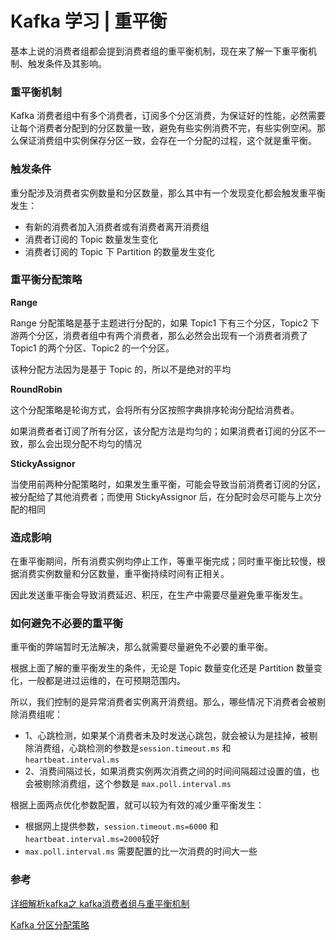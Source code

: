 # Kafka 学习 | 重平衡

基本上说的消费者组都会提到消费者组的重平衡机制，现在来了解一下重平衡机制、触发条件及其影响。

### 重平衡机制

Kafka 消费者组中有多个消费者，订阅多个分区消费，为保证好的性能，必然需要让每个消费者分配到的分区数量一致，避免有些实例消费不完，有些实例空闲。那么保证消费组中实例保存分区一致，会存在一个分配的过程，这个就是重平衡。

### 触发条件

重分配涉及消费者实例数量和分区数量，那么其中有一个发现变化都会触发重平衡发生：

- 有新的消费者加入消费者或有消费者离开消费组
- 消费者订阅的 Topic 数量发生变化
- 消费者订阅的 Topic 下 Partition 的数量发生变化

### 重平衡分配策略

**Range**

Range 分配策略是基于主题进行分配的，如果 Topic1 下有三个分区，Topic2 下游两个分区，消费者组中有两个消费者，那么必然会出现有一个消费者消费了 Topic1 的两个分区、Topic2 的一个分区。

该种分配方法因为是基于 Topic 的，所以不是绝对的平均

**RoundRobin**

这个分配策略是轮询方式，会将所有分区按照字典排序轮询分配给消费者。

如果消费者者订阅了所有分区，该分配方法是均匀的；如果消费者订阅的分区不一致，那么会出现分配不均匀的情况

**StickyAssignor**

当使用前两种分配策略时，如果发生重平衡，可能会导致当前消费者订阅的分区，被分配给了其他消费者；而使用 StickyAssignor 后，在分配时会尽可能与上次分配的相同

### 造成影响

在重平衡期间，所有消费实例均停止工作，等重平衡完成；同时重平衡比较慢，根据消费实例数量和分区数量，重平衡持续时间有正相关。

因此发送重平衡会导致消费延迟、积压，在生产中需要尽量避免重平衡发生。

### 如何避免不必要的重平衡

重平衡的弊端暂时无法解决，那么就需要尽量避免不必要的重平衡。

根据上面了解的重平衡发生的条件，无论是 Topic 数量变化还是 Partition 数量变化，一般都是进过运维的，在可预期范围内。

所以，我们控制的是异常消费者实例离开消费组。那么，哪些情况下消费者会被剔除消费组呢：

- 1、心跳检测，如果某个消费者未及时发送心跳包，就会被认为是挂掉，被剔除消费组，心跳检测的参数是`session.timeout.ms` 和 `heartbeat.interval.ms`
- 2、消费间隔过长，如果消费实例两次消费之间的时间间隔超过设置的值，也会被剔除消费组，这个参数是 `max.poll.interval.ms`

根据上面两点优化参数配置，就可以较为有效的减少重平衡发生：

- 根据网上提供参数，`session.timeout.ms=6000` 和 `heartbeat.interval.ms=2000`较好
- `max.poll.interval.ms` 需要配置的比一次消费的时间大一些



### 参考

[详细解析kafka之 kafka消费者组与重平衡机制](https://www.cnblogs.com/listenfwind/p/12662968.html)

[Kafka 分区分配策略](https://cdrcool.github.io/2020/01/24/Kafka%E5%88%86%E5%8C%BA%E5%88%86%E9%85%8D%E7%AD%96%E7%95%A5/)